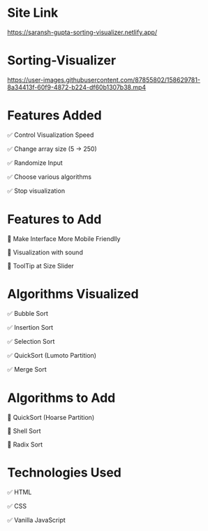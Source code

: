 # Site Link
https://saransh-gupta-sorting-visualizer.netlify.app/

# Sorting-Visualizer

https://user-images.githubusercontent.com/87855802/158629781-8a34413f-60f9-4872-b224-df60b1307b38.mp4


# Features Added
✅ Control Visualization Speed

✅ Change array size (5 -> 250)

✅ Randomize Input

✅ Choose various algorithms

✅ Stop visualization

# Features to Add
🔧 Make Interface More Mobile Friendlly

🔧 Visualization with sound

🔧 ToolTip at Size Slider

# Algorithms Visualized
✅ Bubble Sort

✅ Insertion Sort

✅ Selection Sort

✅ QuickSort (Lumoto Partition)

✅ Merge Sort
# Algorithms to Add

🔧 QuickSort (Hoarse Partition)

🔧 Shell Sort

🔧 Radix Sort

# Technologies Used
✅ HTML

✅ CSS

✅ Vanilla JavaScript
